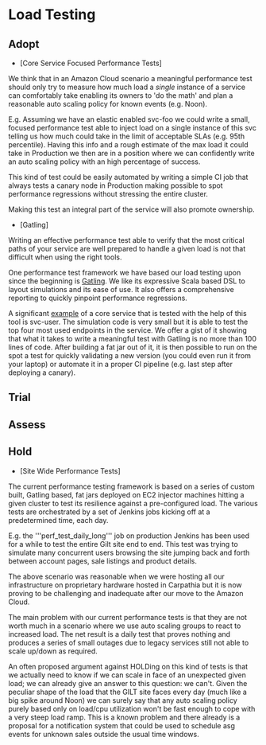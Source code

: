 # Load Testing

## Adopt

- [Core Service Focused Performance Tests]

We think that in an Amazon Cloud scenario a meaningful performance
test should only try to measure how much load a *single* instance of a
service can comfortably take enabling its owners to 'do the math' and
plan a reasonable auto scaling policy for known events (e.g. Noon).

E.g. Assuming we have an elastic enabled svc-foo we could write a
small, focused performance test able to inject load on a single
instance of this svc telling us how much could take in the limit of
acceptable SLAs (e.g. 95th percentile). Having this info and a rough
estimate of the max load it could take in Production we then are in a
position where we can confidently write an auto scaling policy with an
high percentage of success.

This kind of test could be easily automated by writing a simple CI job
that always tests a canary node in Production making possible to spot
performance regressions without stressing the entire cluster.

Making this test an integral part of the service will also promote
ownership.

- [Gatling]

Writing an effective performance test able to verify that the most
critical paths of your service are well prepared to handle a given
load is not that difficult when using the right tools.

One performance test framework we have based our load testing upon
since the beginning is [Gatling](http://gatling.io/). We like its
expressive Scala based DSL to layout simulations and its ease of
use. It also offers a comprehensive reporting to quickly pinpoint
performance regressions.

A significant
[example](https://gist.github.com/umatrangolo/3cd6a16c322ece72a58831a10ea9bbfa)
of a core service that is tested with the help of this tool is
svc-user. The simulation code is very small but it is able to test the
top four most used endpoints in the service. We offer a gist of it
showing that what it takes to write a meaningful test with Gatling is
no more than 100 lines of code. After building a fat jar out of it, it
is then possible to run on the spot a test for quickly validating a
new version (you could even run it from your laptop) or automate it in
a proper CI pipeline (e.g. last step after deploying a canary).

## Trial

## Assess

## Hold

- [Site Wide Performance Tests]

The current performance testing framework is based on a series of
custom built, Gatling based, fat jars deployed on EC2 injector
machines hitting a given cluster to test its resilience against a
pre-configured load. The various tests are orchestrated by a set of
Jenkins jobs kicking off at a predetermined time, each day.

E.g. the '''perf_test_daily_long''' job on production Jenkins has been
used for a while to test the entire Gilt site end to end. This test
was trying to simulate many concurrent users browsing the site jumping
back and forth between account pages, sale listings and product
details.

The above scenario was reasonable when we were hosting all our
infrastructure on proprietary hardware hosted in Carpathia but it is
now proving to be challenging and inadequate after our move to the
Amazon Cloud.

The main problem with our current performance tests is that they are
not worth much in a scenario where we use auto scaling groups to react
to increased load. The net result is a daily test that proves nothing
and produces a series of small outages due to legacy services still
not able to scale up/down as required.

An often proposed argument against HOLDing on this kind of tests is
that we actually need to know if we can scale in face of an unexpected
given load; we can already give an answer to this question: we
can't. Given the peculiar shape of the load that the GILT site faces
every day (much like a big spike around Noon) we can surely say that
any auto scaling policy purely based only on load/cpu utilization
won't be fast enough to cope with a very steep load ramp. This is a
known problem and there already is a proposal for a notification
system that could be used to schedule asg events for unknown sales
outside the usual time windows.

